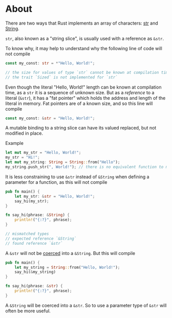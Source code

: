 # About

There are two ways that Rust implements an array of characters: [str][str] and [String][String].

`str`, also known as a "string slice", is usually used with a reference as `&str`.

To know why, it may help to understand why the following line of code will not compile

```rust
const my_const: str = *"Hello, World!";

// the size for values of type `str` cannot be known at compilation time
// the trait `Sized` is not implemented for `str`
```

Even though the literal "Hello, World!" length can be known at compilation time, as a `str` it is a sequence of unknown size.
But as a _reference_ to a literal (`&str`), it has a "fat pointer" which holds the address and length of the literal in memory.
Fat pointers are of a known size, and so this line will compile

```rust
const my_const: &str = "Hello, World!";
```

A mutable binding to a string slice can have its valued replaced, but not modified in place.

Example

```rust
let mut my_str = "Hello, World!";
my_str = "Hi!";
let mut my_string: String = String::from("Hello");
my_string.push_str(", World!"); // there is no equivalent function to modify &str
```

It is less constraining to use `&str` instead of `&String` when defining a parameter for a function, as this will not compile

```rust
pub fn main() {
    let my_str: &str = "Hello, World!";
    say_hi(my_str);
}

fn say_hi(phrase: &String) {
    println!("{:?}", phrase);
}

// mismatched types
// expected reference `&String`
// found reference `&str`
```

A `&str` will not be [coerced][coercion] into a `&String`. But this will compile

```rust
pub fn main() {
    let my_string = String::from("Hello, World!");
    say_hi(&my_string)
}

fn say_hi(phrase: &str) {
    println!("{:?}", phrase);
}
```

A `&String` will be coerced into a `&str`. So to use a parameter type of `&str` will often be more useful.

[str]: https://doc.rust-lang.org/std/primitive.str.html
[String]: https://doc.rust-lang.org/std/string/struct.String.html
[coercion]: https://doc.rust-lang.org/reference/type-coercions.html
